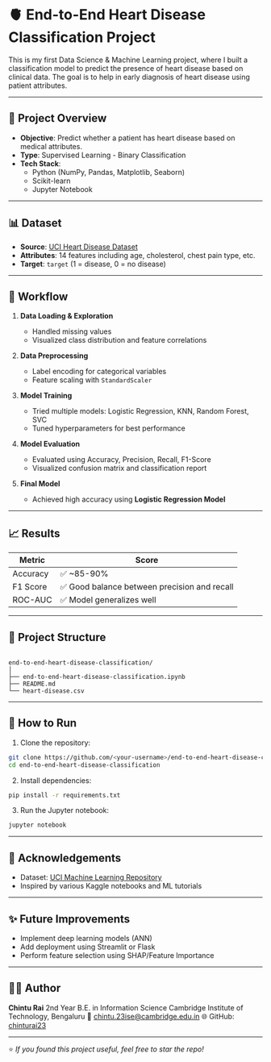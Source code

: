 # 🫀 End-to-End Heart Disease Classification Project

This is my first Data Science & Machine Learning project, where I built a classification model to predict the presence of heart disease based on clinical data. The goal is to help in early diagnosis of heart disease using patient attributes.

---

## 🚀 Project Overview

- **Objective**: Predict whether a patient has heart disease based on medical attributes.
- **Type**: Supervised Learning - Binary Classification
- **Tech Stack**:
  - Python (NumPy, Pandas, Matplotlib, Seaborn)
  - Scikit-learn
  - Jupyter Notebook

---

## 📊 Dataset

- **Source**: [UCI Heart Disease Dataset](https://www.kaggle.com/datasets/ronitf/heart-disease-uci)
- **Attributes**: 14 features including age, cholesterol, chest pain type, etc.
- **Target**: `target` (1 = disease, 0 = no disease)

---

## 📌 Workflow

1. **Data Loading & Exploration**
   - Handled missing values
   - Visualized class distribution and feature correlations

2. **Data Preprocessing**
   - Label encoding for categorical variables
   - Feature scaling with `StandardScaler`

3. **Model Training**
   - Tried multiple models: Logistic Regression, KNN, Random Forest, SVC
   - Tuned hyperparameters for best performance

4. **Model Evaluation**
   - Evaluated using Accuracy, Precision, Recall, F1-Score
   - Visualized confusion matrix and classification report

5. **Final Model**
   - Achieved high accuracy using **Logistic Regression Model**

---

## 📈 Results

| Metric       | Score |
|--------------|-------|
| Accuracy     | ✅ ~85-90% |
| F1 Score     | ✅ Good balance between precision and recall |
| ROC-AUC      | ✅ Model generalizes well |

---

## 📁 Project Structure

```

end-to-end-heart-disease-classification/
│
├── end-to-end-heart-disease-classification.ipynb
├── README.md
└── heart-disease.csv

````

---

## 📌 How to Run

1. Clone the repository:
```bash
git clone https://github.com/<your-username>/end-to-end-heart-disease-classification.git
cd end-to-end-heart-disease-classification
````

2. Install dependencies:

```bash
pip install -r requirements.txt
```

3. Run the Jupyter notebook:

```bash
jupyter notebook
```

---

## 🙌 Acknowledgements

* Dataset: [UCI Machine Learning Repository](https://archive.ics.uci.edu/ml/datasets/Heart+Disease)
* Inspired by various Kaggle notebooks and ML tutorials

---

## ✨ Future Improvements

* Implement deep learning models (ANN)
* Add deployment using Streamlit or Flask
* Perform feature selection using SHAP/Feature Importance

---

## 🧑‍💻 Author

**Chintu Rai**
2nd Year B.E. in Information Science
Cambridge Institute of Technology, Bengaluru
📧 [chintu.23ise@cambridge.edu.in](mailto:chintu.23ise@cambridge.edu.in)
🌐 GitHub: [chinturai23](https://github.com/chinturai23)

---

⭐ *If you found this project useful, feel free to star the repo!*

```

